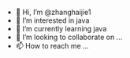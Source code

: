 - 👋 Hi, I’m @zhanghaijie1
- 👀 I’m interested in java
- 🌱 I’m currently learning java
- 💞️ I’m looking to collaborate on ...
- 📫 How to reach me ...

<!---
zhanghaijie1/zhanghaijie1 is a ✨ special ✨ repository because its `README.md` (this file) appears on your GitHub profile.
You can click the Preview link to take a look at your changes.
--->
